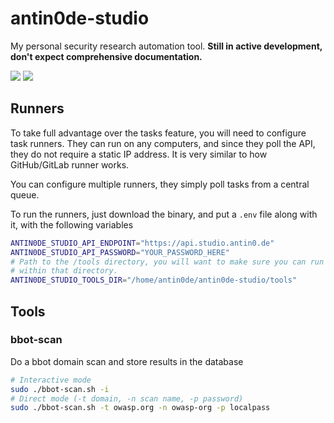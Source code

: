 # antin0de-studio

My personal security research automation tool. **Still in active development, don't expect comprehensive documentation.**

![](https://i.imgur.com/OX3Uc5D.png)
![](https://i.imgur.com/oUAFW3z.png)

## Runners

To take full advantage over the tasks feature, you will need to configure task runners. They can run on any computers, and since they poll the API, they do not require a static IP address. It is very similar to how GitHub/GitLab runner works.

You can configure multiple runners, they simply poll tasks from a central queue.

To run the runners, just download the binary, and put a `.env` file along with it, with the following variables

```bash
ANTIN0DE_STUDIO_API_ENDPOINT="https://api.studio.antin0.de"
ANTIN0DE_STUDIO_API_PASSWORD="YOUR_PASSWORD_HERE"
# Path to the /tools directory, you will want to make sure you can run everything
# within that directory.
ANTIN0DE_STUDIO_TOOLS_DIR="/home/antin0de/antin0de-studio/tools"
```

## Tools

### bbot-scan

Do a bbot domain scan and store results in the database

```bash
# Interactive mode
sudo ./bbot-scan.sh -i
# Direct mode (-t domain, -n scan name, -p password)
sudo ./bbot-scan.sh -t owasp.org -n owasp-org -p localpass
```
